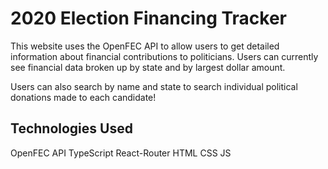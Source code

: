 # 2020 Election Financing Tracker

This website uses the OpenFEC API to allow users to get detailed information about financial contributions to politicians. Users can currently see financial data broken up by state and by largest dollar amount.

Users can also search by name and state to search individual political donations made to each candidate!

## Technologies Used

OpenFEC API
TypeScript
React-Router
HTML
CSS
JS
